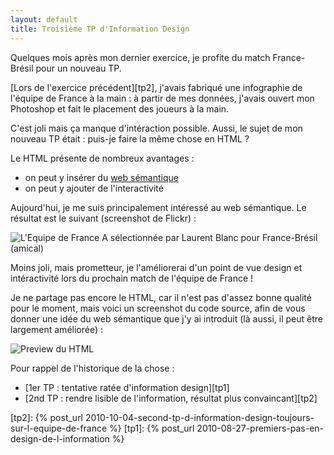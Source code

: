 ```yaml
---
layout: default
title: Troisième TP d'Information Design
---
```


Quelques mois après mon dernier exercice, je profite du match France-Brésil pour un nouveau TP.

[Lors de l'exercice précédent][tp2], j'avais fabriqué une infographie de l'équipe de France à la main : à partir de mes données, j'avais ouvert mon Photoshop et fait le placement des joueurs à la main.

C'est joli mais ça manque d'intéraction possible. Aussi, le sujet de mon nouveau TP était : puis-je faire la même chose en HTML ?

Le HTML présente de nombreux avantages :
- on peut y insérer du [web sémantique](http://fr.wikipedia.org/wiki/Web_s%C3%A9mantique)
- on peut y ajouter de l'interactivité

Aujourd'hui, je me suis principalement intéressé au web sémantique. Le résultat est le suivant (screenshot de Flickr) :

![L'Equipe de France A sélectionnée par Laurent Blanc pour France-Brésil (amical)](../../assets/images/fff-selection-by-mick-html.png)

Moins joli, mais prometteur, je l'améliorerai d'un point de vue design et intéractivité lors du prochain match de l'équipe de France !

Je ne partage pas encore le HTML, car il n'est pas d'assez bonne qualité pour le moment, mais voici un screenshot du code source, afin de vous donner une idée du web sémantique que j'y ai introduit (là aussi, il peut être largement améliorée) :

![Preview du HTML](../../assets/images/fff-selection-by-mick-html-preview.png)

Pour rappel de l'historique de la chose :

- [1er TP : tentative ratée d'information design][tp1]
- [2nd TP : rendre lisible de l'information, résultat plus convaincant][tp2]

[tp2]: {% post_url 2010-10-04-second-tp-d-information-design-toujours-sur-l-equipe-de-france %}
[tp1]: {% post_url 2010-08-27-premiers-pas-en-design-de-l-information %}

